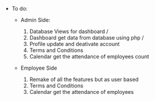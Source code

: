 * To do:
    * Admin Side: 
        1. Database Views for dashboard /
        2. Dashboard get data from database using php /
        3. Profile update and deativate account 
        4. Terms and Conditions
        5. Calendar get the attendance of employees count


    * Employee Side
        1. Remake of all the features but as user based
        2. Terms and Conditions
        3. Calendar get the attendance of employees





